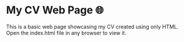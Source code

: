 # My CV Web Page 🌐
This is a basic web page showcasing my CV created using only HTML.
Open the index.html file in any browser to view it.